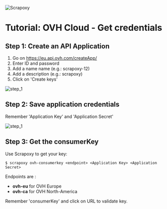 ![Scrapoxy](https://raw.githubusercontent.com/fabienvauchelles/scrapoxy/master/docs/logo.png)


# Tutorial: OVH Cloud - Get credentials

## Step 1: Create an API Application

1. Go on https://eu.api.ovh.com/createApp/
2. Enter ID and password
3. Add a name name (e.g.: scrapoxy-12)
4. Add a description (e.g.: scrapoxy)
5. Click on 'Create keys'

![step_1](https://raw.githubusercontent.com/fabienvauchelles/scrapoxy/master/docs/standard/providers/ovhcloud/get_credentials/step_1.jpg)


## Step 2: Save application credentials

Remember 'Application Key' and 'Application Secret'

![step_1](https://raw.githubusercontent.com/fabienvauchelles/scrapoxy/master/docs/standard/providers/ovhcloud/get_credentials/step_2.jpg)


## Step 3: Get the consumerKey

Use Scrapoxy to get your key: 

```
$ scrapoxy ovh-consumerkey <endpoint> <Application Key> <Application Secret>
```

Endpoints are :

* **ovh-eu** for OVH Europe
* **ovh-ca** for OVH North-America

Remember 'consumerKey' and click on URL to validate key.
